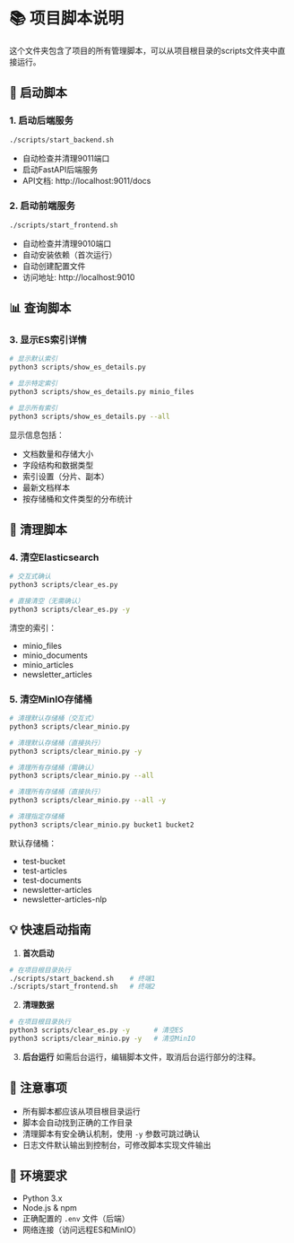 # 📚 项目脚本说明

这个文件夹包含了项目的所有管理脚本，可以从项目根目录的scripts文件夹中直接运行。

## 🚀 启动脚本

### 1. 启动后端服务
```bash
./scripts/start_backend.sh
```
- 自动检查并清理9011端口
- 启动FastAPI后端服务
- API文档: http://localhost:9011/docs

### 2. 启动前端服务
```bash
./scripts/start_frontend.sh
```
- 自动检查并清理9010端口
- 自动安装依赖（首次运行）
- 自动创建配置文件
- 访问地址: http://localhost:9010

## 📊 查询脚本

### 3. 显示ES索引详情
```bash
# 显示默认索引
python3 scripts/show_es_details.py

# 显示特定索引
python3 scripts/show_es_details.py minio_files

# 显示所有索引
python3 scripts/show_es_details.py --all
```
显示信息包括：
- 文档数量和存储大小
- 字段结构和数据类型
- 索引设置（分片、副本）
- 最新文档样本
- 按存储桶和文件类型的分布统计

## 🧹 清理脚本

### 4. 清空Elasticsearch
```bash
# 交互式确认
python3 scripts/clear_es.py

# 直接清空（无需确认）
python3 scripts/clear_es.py -y
```
清空的索引：
- minio_files
- minio_documents
- minio_articles
- newsletter_articles

### 5. 清空MinIO存储桶
```bash
# 清理默认存储桶（交互式）
python3 scripts/clear_minio.py

# 清理默认存储桶（直接执行）
python3 scripts/clear_minio.py -y

# 清理所有存储桶（需确认）
python3 scripts/clear_minio.py --all

# 清理所有存储桶（直接执行）
python3 scripts/clear_minio.py --all -y

# 清理指定存储桶
python3 scripts/clear_minio.py bucket1 bucket2
```

默认存储桶：
- test-bucket
- test-articles
- test-documents
- newsletter-articles
- newsletter-articles-nlp

## 💡 快速启动指南

1. **首次启动**
```bash
# 在项目根目录执行
./scripts/start_backend.sh    # 终端1
./scripts/start_frontend.sh   # 终端2
```

2. **清理数据**
```bash
# 在项目根目录执行
python3 scripts/clear_es.py -y      # 清空ES
python3 scripts/clear_minio.py -y   # 清空MinIO
```

3. **后台运行**
如需后台运行，编辑脚本文件，取消后台运行部分的注释。

## 📝 注意事项

- 所有脚本都应该从项目根目录运行
- 脚本会自动找到正确的工作目录
- 清理脚本有安全确认机制，使用 `-y` 参数可跳过确认
- 日志文件默认输出到控制台，可修改脚本实现文件输出

## 🔧 环境要求

- Python 3.x
- Node.js & npm
- 正确配置的 `.env` 文件（后端）
- 网络连接（访问远程ES和MinIO）